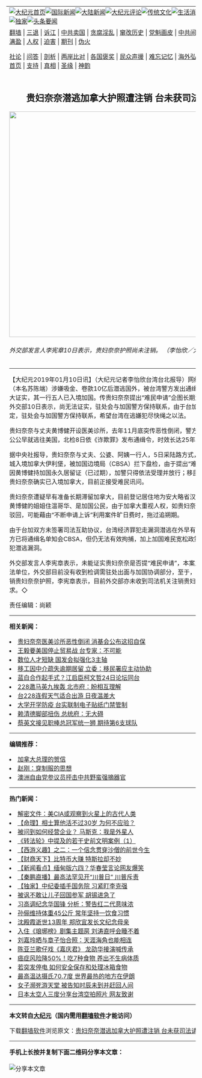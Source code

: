 <a name="1" id="1" target="_blank"></a><span id="1"></span>
<table align=center border="0"><tr><td colspan="2" VALIGN=TOP><a href="https://github.com/wfncjj363/djy/blob/master/gb/nf1351518.md#1"><img src="https://raw.githubusercontent.com/wfncjj363/www/master/t/djy/1.jpg" title="大纪元首页" alt="大纪元首页"></a><a href="https://github.com/wfncjj363/djy/blob/master/gb/n24hr.md#1"><img src="https://raw.githubusercontent.com/wfncjj363/www/master/t/djy/3.jpg" title="国际新闻" alt="国际新闻"></a><a href="https://github.com/wfncjj363/djy/blob/master/gb/nsc413.md#1"><img src="https://raw.githubusercontent.com/wfncjj363/www/master/t/djy/4.jpg" title="大陆新闻" alt="大陆新闻"></a><a href="https://github.com/wfncjj363/djy/blob/master/gb/news392.md#1"><img src="https://raw.githubusercontent.com/wfncjj363/www/master/t/djy/5.jpg" title="大纪元评论" alt="大纪元评论"></a><a href="https://github.com/wfncjj363/djy/blob/master/gb/news2007.md#1"><img src="https://raw.githubusercontent.com/wfncjj363/www/master/t/djy/6.jpg" title="传统文化" alt="传统文化"></a><a href="https://github.com/wfncjj363/djy/blob/master/gb/news2008.md#1"><img src="https://raw.githubusercontent.com/wfncjj363/www/master/t/djy/7.jpg" title="生活消费" alt="生活消费"></a><a href="https://github.com/wfncjj363/djy/blob/master/gb/ncyule.md#1"><img src="https://raw.githubusercontent.com/wfncjj363/www/master/t/djy/8.jpg" title="娱乐休闲" alt="娱乐休闲"></a><a href="https://github.com/wfncjj363/djy/blob/master/gb/nsc1002.md#1"><img src="https://raw.githubusercontent.com/wfncjj363/www/master/t/djy/9.jpg" title="健康" alt="健康"></a><a href="https://github.com/wfncjj363/djy/blob/master/gb/nf6092.md#1"><img src="https://raw.githubusercontent.com/wfncjj363/www/master/t/djy/10a.jpg" title="独家" alt="独家"></a><a href="https://github.com/wfncjj363/djy/blob/master/gb/nf4514.md#1"><img src="https://raw.githubusercontent.com/wfncjj363/www/master/t/djy/12a.jpg" title="头条要闻" alt="头条要闻"></a></td></tr>
<tr><td colspan="2" VALIGN=TOP><a target="_blank" href="https://github.com/wfncjj363/www/blob/master/README.md?zsrh#1">翻墙</a> | <a target="_blank" href="https://github.com/wfncjj363/djy/blob/master/gb/nf5657.md#1">三退</a> | <a target="_blank" href="https://github.com/wfncjj363/djy/blob/master/gb/nf6124.md#1">诉江</a> | <a target="_blank" href="https://github.com/wfncjj363/djy/blob/master/gb/nf1176117.md#1">中共卖国</a> | <a target="_blank" href="https://github.com/wfncjj363/djy/blob/master/gb/nf5773.md#1">贪腐淫乱</a> | <a target="_blank" href="https://github.com/wfncjj363/djy/blob/master/gb/nf1176115.md#1">窜改历史</a> | <a target="_blank" href="https://github.com/wfncjj363/djy/blob/master/gb/nf1176107.md#1">党魁画皮</a> | <a target="_blank" href="https://github.com/wfncjj363/djy/blob/master/gb/nf1320400.md#1">中共间谍</a> | <a target="_blank" href="https://github.com/wfncjj363/djy/blob/master/gb/nf1176114.md#1">破坏传统</a> | <a target="_blank" href="https://github.com/wfncjj363/ntdtv/blob/master/gb/prog447_1.md#1">恶贯满盈</a> | <a target="_blank" href="https://github.com/wfncjj363/djy/blob/master/gb/ncid278.md#1">人权</a> | <a target="_blank" href="https://github.com/wfncjj363/djy/blob/master/gb/nf1176111.md#1">迫害</a> | <a target="_blank" href="https://gitlab.com/szzdlab/mh-qikan/blob/master/README.md#1">期刊</a> | <a target="_blank" href="https://github.com/wfncjj363/djy/blob/master/gb/nf5562.md#1">伪火</a></p><p><a target="_blank" href="https://github.com/wfncjj363/djy/blob/master/gb/9p.md#1">社论</a> | <a target="_blank" href="https://github.com/wfncjj363/djy/blob/master/gb/nf4378.md#1">问答</a> | <a target="_blank" href="https://github.com/wfncjj363/djy/blob/master/gb/nf5792.md#1">剖析</a> | <a target="_blank" href="https://github.com/wfncjj363/djy/blob/master/gb/nf5735.md#1">两岸比对</a> | <a target="_blank" href="https://github.com/wfncjj363/djy/blob/master/gb/nf6119.md#1">各国褒奖</a> | <a target="_blank" href="https://github.com/wfncjj363/djy/blob/master/gb/nf6120.md#1">民众声援</a> | <a target="_blank" href="https://github.com/wfncjj363/djy/blob/master/gb/nf1188594.md#1">难忘记忆</a> | <a target="_blank" href="https://github.com/wfncjj363/djy/blob/master/gb/nf3180.md#1">海外弘传</a> | <a target="_blank" href="https://github.com/wfncjj363/djy/blob/master/gb/nf5410.md#1">万人上访</a> | <a target="_blank" href="https://github.com/wfncjj363/www/blob/master/README.md?zsrh#1">平台首页</a> | <a target="_blank" href="https://github.com/wfncjj363/djy/blob/master/gb/nf4386.md#1">支持</a> | <a target="_blank" href="https://github.com/wfncjj363/djy/blob/master/gb/nf4389.md#1">真相</a> | <a target="_blank" href="https://github.com/wfncjj363/djy/blob/master/gb/nf5790.md#1">圣缘</a> | <a target="_blank" href="https://github.com/wfncjj363/djy/blob/master/gb/nf4786.md#1">神韵</a></td></tr>
<tr><td VALIGN=TOP width="626"><h2 align=center>贵妇奈奈潜逃加拿大护照遭注销 台未获司法请求</h2>
<img width="600" src="https://i.epochtimes.com/assets/uploads/2019/01/ba4064fe9933aa3781587aad437e84e9-600x400.jpg" />
<h6>外交部发言人李宪章10日表示，贵妇奈奈护照尚未注销。 （李怡欣／大纪元）
</h6>
<hr>
<p>【大纪元2019年01月10日讯】（大纪元记者李怡欣台湾台北报导）网红<ahref="https://github.com/wfncjj363/djy/blob/master/gb/tag/%E8%B4%B5%E5%A6%87%E5%A5%88%E5%A5%88.md#1">贵妇奈奈</a>（本名苏陈端）涉嫌吸金、<ahref="https://github.com/wfncjj363/djy/blob/master/gb/tag/%E5%8D%B7%E6%AC%BE.md#1">卷款</a>10亿后潜逃国外，被台湾警方发出通缉令追捕，<ahref="https://github.com/wfncjj363/djy/blob/master/gb/tag/%E5%8A%A0%E6%8B%BF%E5%A4%A7.md#1">加拿大</a>证实，其一行五人已入境加国。传贵妇奈奈提出“<ahref="https://github.com/wfncjj363/djy/blob/master/gb/tag/%E9%9A%BE%E6%B0%91.md#1">难民</a>申请”企图长期滞留，对此，<ahref="https://github.com/wfncjj363/djy/blob/master/gb/tag/%E5%A4%96%E4%BA%A4.md#1">外交</a>部10日表示，尚无法证实，驻处会与加国警方保持联系，由于台加未签署司法协定，驻处会与加国警方保持联系，希望台湾在逃嫌犯尽快绳之以法。</p>
<p><ahref="https://github.com/wfncjj363/djy/blob/master/gb/tag/%E8%B4%B5%E5%A6%87%E5%A5%88%E5%A5%88.md#1">贵妇奈奈</a>与丈夫黄博健开设医美诊所，去年11月底突传恶性倒闭，警方查出夫妻俩和公公早就逃往美国，北检8日依《诈欺罪》发布通缉令，时效长达25年。</p>
<p>据中央社报导，贵妇奈奈与丈夫、公婆、阿姨一行人，5日采陆路方式，从美国水牛城入境<ahref="https://github.com/wfncjj363/djy/blob/master/gb/tag/%E5%8A%A0%E6%8B%BF%E5%A4%A7.md#1">加拿大</a>伊利堡，被加国边境局（CBSA）拦下盘检，由于提出“<ahref="https://github.com/wfncjj363/djy/blob/master/gb/tag/%E9%9A%BE%E6%B0%91.md#1">难民</a>申请”，又因黄博健持加国永久居留证（已过期），加警只得依法受理并放行；移民署9日证实，贵妇奈奈确实已入境加拿大，目前正接受难民讯问。</p>
<p>贵妇奈奈遭疑早有准备长期滞留加拿大，目前登记居住地为安大略省汉密尔顿，其夫黄博健的姐姐住温哥华、是加国公民，由于加拿大重视人权，如贵妇奈奈难民申请被驳回，可能藉由“不断申请上诉”利用案件旷日费时，拖过追朔期。</p>
<p>由于台加双方未签署司法互助协议，台湾经济罪犯走漏洞潜逃在外早有前例，尽管我方已将通缉名单知会CBSA，但仍无法有效拘捕，加上加国难民宽松政策，已形成罪犯潜逃漏洞。</p>
<p><ahref="https://github.com/wfncjj363/djy/blob/master/gb/tag/%E5%A4%96%E4%BA%A4.md#1">外交</a>部发言人李宪章表示，未能证实贵妇奈奈是否提“难民申请”，本案主责机关为司法单位，外交部目前没有收到检调需驻处出面与加国协调部分，至于，外交部是否注销贵妇奈奈护照，李宪章表示，目前外交部亦未收到司法机关注销贵妇奈奈护照的要求。◇</p>
<p>责任编辑：尚颖</p>

<hr>


<strong>相关新闻：</strong>
<li><a href="https://github.com/wfncjj363/djy/blob/master/gb/18/12/7/n10897032.md#1">贵妇奈奈医美诊所恶性倒闭 消基会公布这招自保</a></li>
<li><a href="https://github.com/wfncjj363/djy/blob/master/gb/21/2/22/n12767558.md#1">王毅要美国停止贸易战 台专家：不可能</a></li>
<li><a href="https://github.com/wfncjj363/djy/blob/master/gb/21/2/22/n12767565.md#1">数位人才短缺 国发会拟强化3主轴</a></li>
<li><a href="https://github.com/wfncjj363/djy/blob/master/gb/21/2/22/n12767576.md#1">移工因中介疏失逾期居留 立委：移民署应主动协助</a></li>
<li><a href="https://github.com/wfncjj363/djy/blob/master/gb/21/2/22/n12767507.md#1">蓝白合作起手式？江启臣柯文哲24日论坛同台</a></li>
<li><a href="https://github.com/wfncjj363/djy/blob/master/gb/21/2/22/n12767520.md#1">228邀马英九挨轰 北市府：盼相互理解</a></li>
<li><a href="https://github.com/wfncjj363/djy/blob/master/gb/21/2/22/n12767580.md#1">台228连假天气适合出游 日夜温差大</a></li>
<li><a href="https://github.com/wfncjj363/djy/blob/master/gb/21/2/22/n12767582.md#1">大学开学防疫 台实联制电子贴纸门禁管制</a></li>
<li><a href="https://github.com/wfncjj363/djy/blob/master/gb/21/2/22/n12767593.md#1">赖清德脚部扭伤 总统府：无大碍</a></li>
<li><a href="https://github.com/wfncjj363/djy/blob/master/gb/21/2/22/n12767595.md#1">蔡英文接见职棒总冠军统一狮 期待第6支球队</a></li>
<hr>


<strong>编辑推荐：</strong>
<li><a href="https://github.com/wfncjj363/djy/blob/master/gb/15/12/10/n4593139.md?dfh#1" target="_blank">加拿大总理的贺信</a></li><li><a href="https://github.com/tsiac2612/djy/blob/master/gb/18/2/23/n10165368.md#1" target="_blank">赵刚：穿制服的思想</a></li><li><a href="https://github.com/tsiac2612/djy/blob/master/gb/19/11/19/n11666929.md#1" target="_blank">澳洲自由党参议员抨击中共野蛮强摘器官</a></li>
<hr>

<strong>热门新闻：</strong>
<li><a href="https://github.com/eoabji367/djy/blob/master/gb/21/2/19/n12762219.md#1">解密文件：美CIA或观察到火星上的古代人类</a></li>
<li><a href="https://github.com/eoabji367/djy/blob/master/gb/20/12/30/n12653772.md#1">【命理】相士算他活不过30岁 为何不应验？</a></li>
<li><a href="https://github.com/eoabji367/djy/blob/master/gb/21/2/16/n12755606.md#1">被问到如何经营企业？ 马斯克：我是外星人</a></li>
<li><a href="https://github.com/eoabji367/djy/blob/master/gb/21/2/16/n12756200.md#1">《转法轮》中提及的若干史前文明案例（1）</a></li>
<li><a href="https://github.com/eoabji367/djy/blob/master/gb/18/3/8/n10200680.md#1">【西游义趣】之二：一个信念贯穿沙僧的前世今生</a></li>
<li><a href="https://github.com/eoabji367/djy/blob/master/gb/21/2/22/n12768264.md#1">【财商天下】比特币大赚  特斯拉却不妙</a></li>
<li><a href="https://github.com/eoabji367/djy/blob/master/gb/21/2/21/n12764944.md#1">【新闻看点】缅甸版六四？华春莹言论网友爆笑</a></li>
<li><a href="https://github.com/eoabji367/djy/blob/master/gb/21/2/22/n12768047.md#1">【秦鹏直播】最高法罕见开“川普日” 川普斥责</a></li>
<li><a href="https://github.com/eoabji367/djy/blob/master/gb/21/2/18/n12760322.md#1">【独家】中纪委插手国务院 习紧盯李克强</a></li>
<li><a href="https://github.com/eoabji367/djy/blob/master/gb/21/2/21/n12765948.md#1">被讽不敢让儿子回国参军 胡锡进急了</a></li>
<li><a href="https://github.com/eoabji367/djy/blob/master/gb/21/2/21/n12765796.md#1">习高调纪念华国锋 分析：警告红二代意味浓</a></li>
<li><a href="https://github.com/eoabji367/djy/blob/master/gb/21/2/22/n12766316.md#1">孙俪维持体重45公斤 常年坚持一饮食习惯</a></li>
<li><a href="https://github.com/eoabji367/djy/blob/master/gb/21/2/19/n12763516.md#1">沈殿霞逝世13周年 郑欣宜发长文纪念母亲</a></li>
<li><a href="https://github.com/eoabji367/djy/blob/master/gb/21/2/21/n12765995.md#1">入住《琅琊榜》剧集主题房 刘涛直呼会睡不着</a></li>
<li><a href="https://github.com/eoabji367/djy/blob/master/gb/21/2/19/n12763226.md#1">刘嘉玲晒与章子怡合照：天涯海角也能相连</a></li>
<li><a href="https://github.com/eoabji367/djy/blob/master/gb/21/2/21/n12765209.md#1">陈亚兰歌仔戏《嘉庆君》 龙劭华接演喊传承</a></li>
<li><a href="https://github.com/eoabji367/djy/blob/master/gb/21/2/19/n12762882.md#1">癌症风险降50%！吃7种食物 养出不生病体质</a></li>
<li><a href="https://github.com/eoabji367/djy/blob/master/gb/21/2/20/n12764713.md#1">若突发停电 如何安全保存和处理冰箱食物</a></li>
<li><a href="https://github.com/eoabji367/djy/blob/master/gb/21/2/21/n12765071.md#1">最高温达摄氏70.7度 世界最热的地方在伊朗</a></li>
<li><a href="https://github.com/eoabji367/djy/blob/master/gb/21/2/21/n12765309.md#1">女子濒死游天堂 被告知时辰未到并赶回人间</a></li>
<li><a href="https://github.com/eoabji367/djy/blob/master/gb/21/2/21/n12765194.md#1">日本太空人三度分享台湾空拍照片 网友致谢</a></li>
<hr>

<strong>本文转自<a href="https://www.epochtimes.com">大纪元</a>（国内需用<a href="https://github.com/wfncjj363/www/blob/master/README.md#8">翻墙软件</a>才能访问）</strong><p>下载<a href="https://github.com/wfncjj363/www/blob/master/README.md#8">翻墙软件</a>浏览原文：<a href="https://www.epochtimes.com/gb/19/1/10/n10965323.htm">贵妇奈奈潜逃加拿大护照遭注销 台未获司法请求</a></p><hr>

<strong>手机上长按并复制下面二维码分享本文章：</strong><br><br><img src="https://chart.apis.google.com/chart?cht=qr&chs=240x240&choe=UTF-8&chld=M|2&chl=https://github.com/wfncjj363/djy/blob/master/gb/19/1/10/n10965323.md%231" title="分享本文章"></td><td VALIGN=TOP><a href="https://github.com/wfncjj363/djy/blob/master/gb/16/1/21/n4622075.md?dfh#1" target="_blank"><img src="https://raw.githubusercontent.com/wfncjj363/djy/master/gb/300/wei-f1.jpg" title="中共的伪火骗局"  alt="中共的伪火骗局"></a><br><a href="https://github.com/wfncjj363/www/blob/master/README.md?dfh#9" target="_blank"><img src="https://raw.githubusercontent.com/wfncjj363/djy/master/gb/300/yong-h.jpg" title="永恒的见证"  alt="永恒的见证"></a><br><a href="https://github.com/wfncjj363/djy/blob/master/gb/13/9/29/n3974789.md?dfh#1" target="_blank"><img src="https://raw.githubusercontent.com/wfncjj363/djy/master/gb/300/shang-lnz.jpg" title="善良女子被中共投男牢"  alt="善良女子被中共投男牢"></a><br><a href="https://github.com/wfncjj363/djy/blob/master/gb/16/3/16/n4663449.md?dfh#1" target="_blank"><img src="https://raw.githubusercontent.com/wfncjj363/djy/master/gb/300/huo-z3.jpg" title="警卫目击活摘器官"  alt="警卫目击活摘器官"></a><br><a href="https://github.com/wfncjj363/djy/blob/master/gb/16/8/7/n8177641.md?dfh#1" target="_blank"><img src="https://raw.githubusercontent.com/wfncjj363/djy/master/gb/300/huo-z4.jpg" title="证人描述活摘恐怖"  alt="证人描述活摘恐怖"></a><br><a href="https://github.com/wfncjj363/djy/blob/master/gb/10/4/19/n2881569.md?dfh#1" target="_blank"><img src="https://raw.githubusercontent.com/wfncjj363/djy/master/gb/300/huo-z1.jpg" title="揭开活摘器官黑幕"  alt="揭开活摘器官黑幕"></a><br><a href="https://github.com/wfncjj363/djy/blob/master/gb/10/11/7/n3077476.md?dfh#1" target="_blank"><img src="https://raw.githubusercontent.com/wfncjj363/djy/master/gb/300/ma-ks.jpg" title="马克思的成魔之路"  alt="马克思的成魔之路"></a><br><a href="https://github.com/wfncjj363/djy/blob/master/gb/14/6/9/n4173977.md?dfh#1" target="_blank"><img src="https://raw.githubusercontent.com/wfncjj363/djy/master/gb/300/chang-zs.jpg" title="藏字石 蕴天机"  alt="藏字石 蕴天机"></a><br><a href="https://github.com/wfncjj363/djy/blob/master/gb/18/5/10/n10381511.md?dfh#1" target="_blank"><img src="https://raw.githubusercontent.com/wfncjj363/djy/master/gb/300/st1.jpg" title="关注3亿人三退"  alt="关注3亿人三退"></a><br><a href="https://github.com/wfncjj363/djy/blob/master/gb/18/3/21/n10237682.md?dfh#1" target="_blank"><img src="https://raw.githubusercontent.com/wfncjj363/djy/master/gb/300/jie-t.jpg" title="解体中共复兴中华"  alt="解体中共复兴中华"></a><br><a href="https://github.com/wfncjj363/djy/blob/master/gb/9/2/9/n2422991.md?dfh#1" target="_blank"><img src="https://raw.githubusercontent.com/wfncjj363/djy/master/gb/300/gao-zs.jpg" title="中共迫害良心律师"  alt="中共迫害良心律师"></a><br><a href="https://github.com/wfncjj363/djy/blob/master/gb/18/12/9/n10900044.md?dfh#1" target="_blank"><img src="https://raw.githubusercontent.com/wfncjj363/djy/master/gb/300/sj1.jpg" title="303万人举报江泽民"  alt="303万人举报江泽民"></a><br><a href="https://github.com/wfncjj363/djy/blob/master/gb/18/8/28/n10672014.md?dfh#1" target="_blank"><img src="https://raw.githubusercontent.com/wfncjj363/djy/master/gb/300/sj2.jpg" title="这些官员为何起诉江泽民"  alt="这些官员为何起诉江泽民"></a><br><a href="https://github.com/wfncjj363/djy/blob/master/gb/8/12/18/n2367165.md?dfh#1" target="_blank"><img src="https://raw.githubusercontent.com/wfncjj363/djy/master/gb/300/liangan.jpg" title="海峡两岸的强烈对比"  alt="海峡两岸的强烈对比"></a><br><a href="https://github.com/wfncjj363/djy/blob/master/gb/15/12/10/n4593139.md?dfh#1" target="_blank"><img src="https://raw.githubusercontent.com/wfncjj363/djy/master/gb/300/jia-ndzl.jpg" title="加拿大总理的贺信"  alt="加拿大总理的贺信"></a><br><a href="https://github.com/wfncjj363/djy/blob/master/gb/11/6/17/n3289382.md?dfh#1" target="_blank"><img src="https://raw.githubusercontent.com/wfncjj363/djy/master/gb/300/xiao-wd.jpg" title="探寻真相兼听则明"  alt="探寻真相兼听则明"></a><br><a href="https://github.com/wfncjj363/djy/blob/master/gb/18/10/27/n10812623.md?dfh#1" target="_blank"><img src="https://raw.githubusercontent.com/wfncjj363/djy/master/gb/300/yindu.jpg" title="印度媒体报道东方"  alt="印度媒体报道东方"></a><br><a href="https://github.com/wfncjj363/djy/blob/master/gb/18/6/9/n10469652.md?dfh#1" target="_blank"><img src="https://raw.githubusercontent.com/wfncjj363/djy/master/gb/300/xie-j.jpg" title="不一样的海外校园"  alt="不一样的海外校园"></a><br><a href="https://github.com/wfncjj363/djy/blob/master/gb/7/4/5/n1669415.md?dfh#1" target="_blank"><img src="https://raw.githubusercontent.com/wfncjj363/djy/master/gb/300/li-up.jpg" title="从大师到徒弟的传奇"  alt="从大师到徒弟的传奇"></a><br><a href="https://github.com/wfncjj363/djy/blob/master/gb/17/5/26/n9191512.md?dfh#1" target="_blank"><img src="https://raw.githubusercontent.com/wfncjj363/djy/master/gb/300/zfl2.jpg" title="亿万人与东方一本奇书"  alt="亿万人与东方一本奇书"></a><br><a href="https://github.com/wfncjj363/djy/blob/master/gb/13/11/27/n4020290.md?dfh#1" target="_blank"><img src="https://raw.githubusercontent.com/wfncjj363/djy/master/gb/300/zhen-h.jpg" title="大陆见不到的震撼场面"  alt="大陆见不到的震撼场面"></a><br><a href="https://github.com/wfncjj363/djy/blob/master/gb/15/7/17/n4482910.md?dfh#1" target="_blank"><img src="https://raw.githubusercontent.com/wfncjj363/djy/master/gb/300/dalu-sk.jpg" title="人心向善 大陆当初盛况"  alt="人心向善 大陆当初盛况"></a><br><a href="https://github.com/wfncjj363/djy/blob/master/gb/19/1/5/n10955468.md?dfh#1" target="_blank"><img src="https://raw.githubusercontent.com/wfncjj363/djy/master/gb/300/zfl1.jpg" title="追寻真理 这书讲什么"  alt="追寻真理 这书讲什么"></a><br><a href="https://github.com/wfncjj363/www/blob/master/README.md?dfh#1" target="_blank"><img src="https://raw.githubusercontent.com/wfncjj363/djy/master/gb/300/fq1.jpg" title="下载免费翻墙软件"  alt="下载免费翻墙软件"></a><br></td></tr></table>
